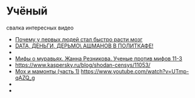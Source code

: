  # Учёный

 свалка интересных видео


 * [Почему у первых людей стал быстро расти мозг](https://www.youtube.com/watch?v=9NbKQk-2EzI)
 * [DATA, ДЕНЬГИ, ДЕРЬМО\ АШМАНОВ В ПОЛИТКАФЕ!](https://www.youtube.com/watch?v=Ixv3-FnoHrc)
 * 
 * [Мифы о муравьях. Жанна Резникова. Ученые против мифов 11-3](https://www.youtube.com/watch?v=UdFkQaqZbJI)
 * https://www.kaspersky.ru/blog/shodan-censys/11053/
 * [Мох и мамонты (часть 1)](https://habr.com/ru/post/447942/) https://www.youtube.com/watch?v=UTmp-qAZQ_g
 * []()
 * []()
